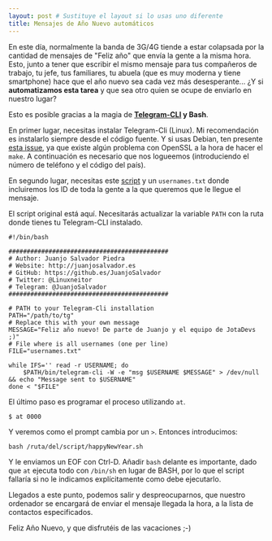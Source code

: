 ```yaml
---
layout: post # Sustituye el layout si lo usas uno diferente
title: Mensajes de Año Nuevo automáticos
---
```


En este día, normalmente la banda de 3G/4G tiende a estar colapsada por la cantidad de mensajes de "Feliz año" que envía la gente a la misma hora.
Esto, junto a tener que escribir el mismo mensaje para tus compañeros de trabajo, tu jefe, tus familiares, tu abuela (que es muy moderna y tiene smartphone)
hace que el año nuevo sea cada vez más desesperante... ¿Y si **automatizamos esta tarea** y que sea otro quien se ocupe de enviarlo en nuestro lugar?

Esto es posible gracias a la magia de **[Telegram-CLI](https://github.com/vysheng/tg) y Bash**.

En primer lugar, necesitas instalar Telegram-Cli (Linux). Mi recomendación es instalarlo siempre desde el código fuente. Y si usas Debian,
ten presente [esta issue](https://github.com/vysheng/tg/issues/1256), ya que existe algún problema con OpenSSL a la hora de hacer el `make`.
A continuación es necesario que nos logueemos (introduciendo el número de teléfono y el código del país).

En segundo lugar, necesitas este [script](http://juanjosalvador.es/random/happyNewYear.sh) y un `usernames.txt` donde incluiremos los ID de toda la gente a la que queremos que le llegue el mensaje.

El script original está aquí. Necesitarás actualizar la variable `PATH` con la ruta donde tienes tu Telegram-CLI instalado.

```shell
#!/bin/bash

############################################
# Author: Juanjo Salvador Piedra
# Website: http://juanjosalvador.es
# GitHub: https://github.es/JuanjoSalvador
# Twitter: @Linuxneitor
# Telegram: @JuanjoSalvador
############################################

# PATH to your Telegram-Cli installation
PATH="/path/to/tg"
# Replace this with your own message
MESSAGE="Feliz año nuevo! De parte de Juanjo y el equipo de JotaDevs ;)"
# File where is all usernames (one per line)
FILE="usernames.txt"

while IFS='' read -r USERNAME; do
	$PATH/bin/telegram-cli -W -e "msg $USERNAME $MESSAGE" > /dev/null && echo "Message sent to $USERNAME"
done < "$FILE"
```

El último paso es programar el proceso utilizando `at`.

```
$ at 0000
```
Y veremos como el prompt cambia por un `>`. Entonces introducimos:

```
bash /ruta/del/script/happyNewYear.sh
```

Y le enviamos un EOF con Ctrl-D. Añadir `bash` delante es importante, dado que `at` ejecuta todo con `/bin/sh` en lugar de BASH, por lo que el script fallaría
si no le indicamos explícitamente como debe ejecutarlo.

Llegados a este punto, podemos salir y despreocuparnos, que nuestro ordenador se encargará de enviar el mensaje llegada la hora, a la lista de contactos especificados.

Feliz Año Nuevo, y que disfrutéis de las vacaciones ;-)

